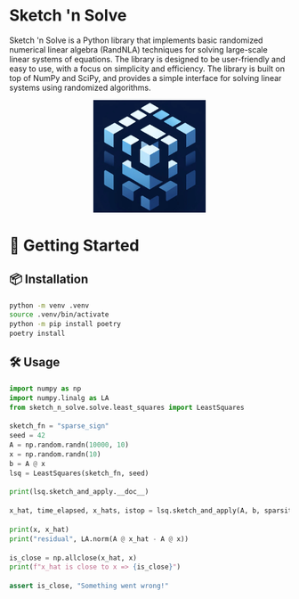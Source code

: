 # Sketch 'n Solve

Sketch 'n Solve is a Python library that implements basic randomized numerical linear algebra (RandNLA) techniques for solving large-scale linear systems of equations. The library is designed to be user-friendly and easy to use, with a focus on simplicity and efficiency. The library is built on top of NumPy and SciPy, and provides a simple interface for solving linear systems using randomized algorithms.

<p align="center">
    <img src="./assets/logo.jpg" style="width: 40%">
</p>

# 🚀 Getting Started 

## 📦 Installation

```bash
python -m venv .venv
source .venv/bin/activate
python -m pip install poetry
poetry install
```

## 🛠️ Usage

```python
import numpy as np
import numpy.linalg as LA
from sketch_n_solve.solve.least_squares import LeastSquares

sketch_fn = "sparse_sign"
seed = 42
A = np.random.randn(10000, 10)
x = np.random.randn(10)
b = A @ x
lsq = LeastSquares(sketch_fn, seed)

print(lsq.sketch_and_apply.__doc__)

x_hat, time_elapsed, x_hats, istop = lsq.sketch_and_apply(A, b, sparsity_parameter=None)

print(x, x_hat)
print("residual", LA.norm(A @ x_hat - A @ x))

is_close = np.allclose(x_hat, x)
print(f"x_hat is close to x => {is_close}")

assert is_close, "Something went wrong!"
```
